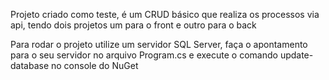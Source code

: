 Projeto criado como teste, é um CRUD básico que realiza os processos via api, tendo dois projetos um para o front e outro para o back

Para rodar o projeto utilize um servidor SQL Server, faça o apontamento para o seu servidor no arquivo Program.cs e execute o comando update-database no console do NuGet

